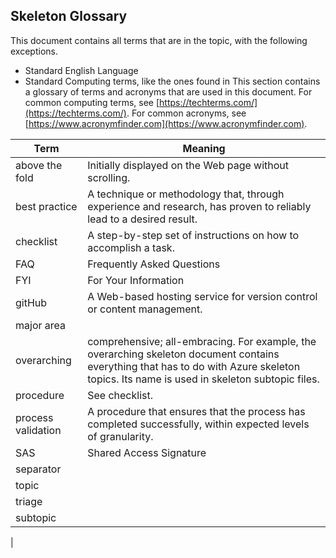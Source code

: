 ## Skeleton Glossary 

<!-- ## <major-area> <topic> 

<!-- topic name is a level 2 at the beginning of the doc.  Including the major area in the name is optional, as in the preceding level 2 header. -->

<!--  The Glossary is a required document.  -->

This document contains all terms that are in the topic, with the following exceptions.
* Standard English Language
* Standard Computing terms, like the ones found in This section contains a glossary of terms and acronyms that are used in this document. For common computing terms, see [https://techterms.com/](https://techterms.com/). For common acronyms, see [https://www.acronymfinder.com](https://www.acronymfinder.com).

| Term           | Meaning |
| -------------- | -------- |
| above the fold | Initially displayed on the Web page without scrolling. |
| best practice  | A technique or methodology that, through experience and research, has proven to reliably lead to a desired result. |
| checklist      | A step-by-step set of instructions on how to accomplish a task. |
| FAQ            | Frequently Asked Questions |
| FYI            | For Your Information 
| gitHub         | A Web-based hosting service for version control or content management. |
| major area     | 
| overarching    | comprehensive; all-embracing. For example, the overarching skeleton document contains everything that has to do with Azure skeleton topics. Its name is used in skeleton subtopic files.  |
| procedure      | See checklist. |
| process validation | A procedure that ensures that the process has completed successfully, within expected levels of granularity. |
| SAS | Shared Access Signature |
| separator  |
| topic |
| triage |
| subtopic |
| 